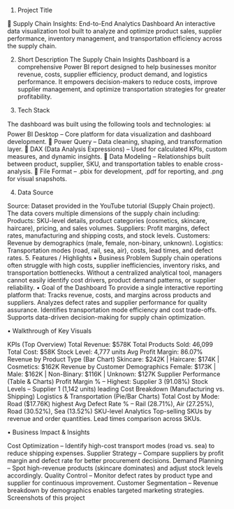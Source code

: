 1. Project Title

🚚 Supply Chain Insights: End-to-End Analytics Dashboard
An interactive data visualization tool built to analyze and optimize product sales, supplier performance, inventory management, and transportation efficiency across the supply chain.

2. Short Description 
The Supply Chain Insights Dashboard is a comprehensive Power BI report designed to help businesses monitor revenue, costs, supplier efficiency, product demand, and logistics performance. It empowers decision-makers to reduce costs, improve supplier management, and optimize transportation strategies for greater profitability.

3. Tech Stack

The dashboard was built using the following tools and technologies:
📊 Power BI Desktop – Core platform for data visualization and dashboard development.
📂 Power Query – Data cleaning, shaping, and transformation layer.
🧮 DAX (Data Analysis Expressions) – Used for calculated KPIs, custom measures, and dynamic insights.
📝 Data Modeling – Relationships built between product, supplier, SKU, and transportation tables to enable cross-analysis.
📁 File Format – .pbix for development, .pdf for reporting, and .png for visual snapshots.

4. Data Source

Source: Dataset provided in the YouTube tutorial (Supply Chain project).
The data covers multiple dimensions of the supply chain including:
Products: SKU-level details, product categories (cosmetics, skincare, haircare), pricing, and sales volumes.
Suppliers: Profit margins, defect rates, manufacturing and shipping costs, and stock levels.
Customers: Revenue by demographics (male, female, non-binary, unknown).
Logistics: Transportation modes (road, rail, sea, air), costs, lead times, and defect rates.
5. Features / Highlights
• Business Problem
Supply chain operations often struggle with high costs, supplier inefficiencies, inventory risks, and transportation bottlenecks. Without a centralized analytical tool, managers cannot easily identify cost drivers, product demand patterns, or supplier reliability.
• Goal of the Dashboard
To provide a single interactive reporting platform that:
Tracks revenue, costs, and margins across products and suppliers.
Analyzes defect rates and supplier performance for quality assurance.
Identifies transportation mode efficiency and cost trade-offs.
Supports data-driven decision-making for supply chain optimization.

• Walkthrough of Key Visuals

KPIs (Top Overview)
Total Revenue: $578K
Total Products Sold: 46,099
Total Cost: $58K
Stock Level: 4,777 units
Avg Profit Margin: 86.07%
Revenue by Product Type (Bar Chart)
Skincare: $242K | Haircare: $174K | Cosmetics: $162K
Revenue by Customer Demographics
Female: $173K | Male: $162K | Non-Binary: $116K | Unknown: $127K
Supplier Performance (Table & Charts)
Profit Margin % – Highest: Supplier 3 (91.08%)
Stock Levels – Supplier 1 (1,142 units) leading
Cost Breakdown (Manufacturing vs. Shipping)
Logistics & Transportation (Pie/Bar Charts)
Total Cost by Mode: Road ($17.76K) highest
Avg Defect Rate % – Rail (28.71%), Air (27.25%), Road (30.52%), Sea (13.52%)
SKU-level Analytics
Top-selling SKUs by revenue and order quantities.
Lead times comparison across SKUs.

• Business Impact & Insights

Cost Optimization – Identify high-cost transport modes (road vs. sea) to reduce shipping expenses.
Supplier Strategy – Compare suppliers by profit margin and defect rate for better procurement decisions.
Demand Planning – Spot high-revenue products (skincare dominates) and adjust stock levels accordingly.
Quality Control – Monitor defect rates by product type and supplier for continuous improvement.
Customer Segmentation – Revenue breakdown by demographics enables targeted marketing strategies.
Screenshots of this project 
